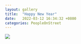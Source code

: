 ```yaml
---
layout: gallery
title:  "Happy New Year"
date:   2022-03-12 16:34:32 +0800
categories: PeopleOnStreet
---
```

![](/assets/PeopleOnStreet/DSCF5031.jpeg)
